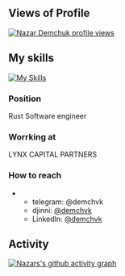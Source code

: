 ## Views of Profile
[![Nazar Demchuk profile views](https://u8views.com/api/v1/github/profiles/136515158/views/day-week-month-total-count.svg)](https://u8views.com/github/uandere)

## My skills
[![My Skills](https://skillicons.dev/icons?i=rust,cpp,wasm,yew,rocket,actix,docker,postgres,linux&theme=dark)](https://skillicons.dev)

### Position
Rust Software engineer

### Worrking at
LYNX CAPITAL PARTNERS

### How to reach
- - telegram: @demchvk
  - djinni: [@demchvk](https://djinni.co/q/c239006caa/)
  - LinkedIn: [@demchvk](https://www.linkedin.com/in/nazar-demchuk/)

## Activity
[![Nazars's github activity graph](https://github-readme-activity-graph.vercel.app/graph?username=uandere&theme=dracula)](https://github.com/ashutosh00710/github-readme-activity-graph)
